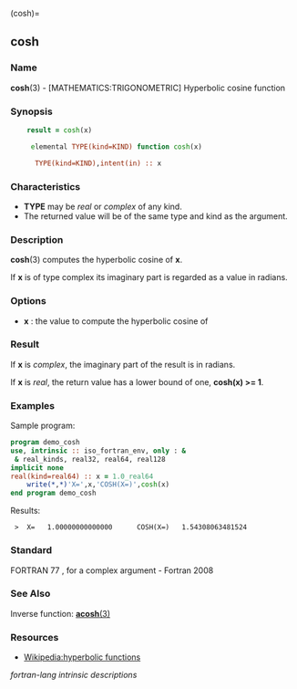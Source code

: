 (cosh)=
## cosh

### **Name**

**cosh**(3) - \[MATHEMATICS:TRIGONOMETRIC\] Hyperbolic cosine function

### **Synopsis**

```fortran
    result = cosh(x)
```

```fortran
     elemental TYPE(kind=KIND) function cosh(x)

      TYPE(kind=KIND),intent(in) :: x
```

### **Characteristics**

- **TYPE** may be _real_ or _complex_ of any kind.
- The returned value will be of the same type and kind as the argument.

### **Description**

**cosh**(3) computes the hyperbolic cosine of **x**.

If **x** is of type complex its imaginary part is regarded as a value
in radians.

### **Options**

- **x**
  : the value to compute the hyperbolic cosine of

### **Result**

If **x** is _complex_, the imaginary part of the result is in radians.

If **x** is _real_, the return value has a lower bound of one,
**cosh(x) \>= 1**.

### **Examples**

Sample program:

```fortran
program demo_cosh
use, intrinsic :: iso_fortran_env, only : &
 & real_kinds, real32, real64, real128
implicit none
real(kind=real64) :: x = 1.0_real64
    write(*,*)'X=',x,'COSH(X=)',cosh(x)
end program demo_cosh
```

Results:

```text
 >  X=   1.00000000000000      COSH(X=)   1.54308063481524
```

### **Standard**

FORTRAN 77 , for a complex argument - Fortran 2008

### **See Also**

Inverse function: [**acosh**(3)](#acosh)

### **Resources**

- [Wikipedia:hyperbolic functions](https://en.wikipedia.org/wiki/Hyperbolic_functions)

_fortran-lang intrinsic descriptions_
